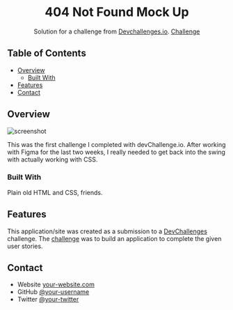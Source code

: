 <!-- Please update value in the {}  -->

<h1 align="center">404 Not Found Mock Up</h1>

<div align="center">
   Solution for a challenge from  <a href="http://devchallenges.io" target="_blank">Devchallenges.io</a>.
    <a href="https://devchallenges.io/challenges/wBunSb7FPrIepJZAg0sY">
      Challenge
    </a>
</div>

<!-- TABLE OF CONTENTS -->

## Table of Contents

- [Overview](#overview)
  - [Built With](#built-with)
- [Features](#features)
- [Contact](#contact)

<!-- OVERVIEW -->

## Overview

![screenshot](https://drive.google.com/file/d/1hkPwDCfEEswwCrjTw7p8rMFJF8TyUCPW/view?usp=sharing)

This was the first challenge I completed with devChallenge.io. After working with Figma for the last two weeks, I really needed to get back into the swing with actually working with CSS.

### Built With

<!-- This section should list any major frameworks that you built your project using. Here are a few examples.-->

Plain old HTML and CSS, friends.

## Features

<!-- List the features of your application or follow the template. Don't share the figma file here :) -->

This application/site was created as a submission to a [DevChallenges](https://devchallenges.io/challenges) challenge. The [challenge](https://devchallenges.io/challenges/wBunSb7FPrIepJZAg0sY) was to build an application to complete the given user stories.

## Contact

- Website [your-website.com](https://lauraashlee.art/developer)
- GitHub [@your-username](https://{github.com/lakotelman)
- Twitter [@your-twitter](https://{twitter.com/lakotelman)
